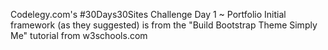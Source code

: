 Codelegy.com's #30Days30Sites Challenge
Day 1 ~ Portfolio
Initial framework (as they suggested) is from the "Build Bootstrap Theme Simply Me" tutorial from w3schools.com
